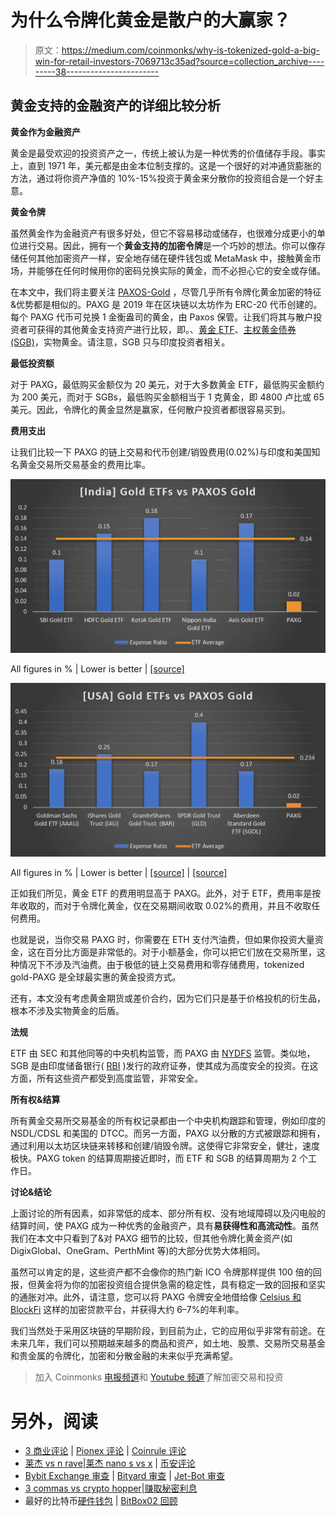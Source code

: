 # 为什么令牌化黄金是散户的大赢家？

> 原文：<https://medium.com/coinmonks/why-is-tokenized-gold-a-big-win-for-retail-investors-7069713c35ad?source=collection_archive---------38----------------------->

## 黄金支持的金融资产的详细比较分析

**黄金作为金融资产**

黄金是最受欢迎的投资资产之一，传统上被认为是一种优秀的价值储存手段。事实上，直到 1971 年，美元都是由金本位制支撑的。这是一个很好的对冲通货膨胀的方法，通过将你资产净值的 10%-15%投资于黄金来分散你的投资组合是一个好主意。

**黄金令牌**

虽然黄金作为金融资产有很多好处，但它不容易移动或储存，也很难分成更小的单位进行交易。因此，拥有一个**黄金支持的加密令牌**是一个巧妙的想法。你可以像存储任何其他加密资产一样，安全地存储在硬件钱包或 MetaMask 中，接触黄金市场，并能够在任何时候用你的密码兑换实际的黄金，而不必担心它的安全或存储。

在本文中，我们将主要关注 [PAXOS-Gold](https://www.paxos.com/paxgold/) ，尽管几乎所有令牌化黄金加密的特征&优势都是相似的。PAXG 是 2019 年在区块链以太坊作为 ERC-20 代币创建的。每个 PAXG 代币可兑换 1 金衡盎司的黄金，由 Paxos 保管。让我们将其与散户投资者可获得的其他黄金支持资产进行比较，即。、[黄金 ETF](https://www.investopedia.com/terms/g/gold_fund.asp)、[主权黄金债券(SGB)](https://m.rbi.org.in/scripts/FAQView.aspx?Id=109)，实物黄金。请注意，SGB 只与印度投资者相关。

**最低投资额**

对于 PAXG，最低购买金额仅为 20 美元，对于大多数黄金 ETF，最低购买金额约为 200 美元，而对于 SGBs，最低购买金额相当于 1 克黄金，即 4800 卢比或 65 美元。因此，令牌化的黄金显然是赢家，任何散户投资者都很容易买到。

**费用支出**

让我们比较一下 PAXG 的链上交易和代币创建/销毁费用(0.02%)与印度和美国知名黄金交易所交易基金的费用比率。

![](img/211d883d2c7f331661c5c048226cc860.png)

All figures in % | Lower is better | [[source]](https://www.valueresearchonline.com/funds/selector/category/144/commodities-gold/?end-type=1&plan-type=direct&star-rating=5%2C4%2C3%2C2%2C1&tab=snapshot)

![](img/43b7822d55dad821df07ab51002b0bc2.png)

All figures in % | Lower is better | [[source]](https://www.investopedia.com/articles/etfs/top-gold-etfs/) | [[source]](https://www.investopedia.com/articles/investing/031913/most-affordable-way-buy-gold-physical-gold-or-etfs.asp)

正如我们所见，黄金 ETF 的费用明显高于 PAXG。此外，对于 ETF，费用率是按年收取的，而对于令牌化黄金，仅在交易期间收取 0.02%的费用，并且不收取任何费用。

也就是说，当你交易 PAXG 时，你需要在 ETH 支付汽油费，但如果你投资大量资金，这在百分比方面是非常低的。对于小额基金，你可以把它们放在交易所里，这种情况下不涉及汽油费。由于极低的链上交易费用和零存储费用，tokenized gold-PAXG 是全球最实惠的黄金投资方式。

还有，本文没有考虑黄金期货或差价合约，因为它们只是基于价格投机的衍生品，根本不涉及实物黄金的后盾。

**法规**

ETF 由 SEC 和其他同等的中央机构监管，而 PAXG 由 [NYDFS](https://www.ny.gov/agencies/department-financial-services) 监管。类似地，SGB 是由印度储备银行( [RBI](https://www.rbi.org.in/Scripts/AboutusDisplay.aspx) )发行的政府证券，使其成为高度安全的投资。在这方面，所有这些资产都受到高度监管，非常安全。

**所有权&结算**

所有黄金交易所交易基金的所有权记录都由一个中央机构跟踪和管理，例如印度的 NSDL/CDSL 和美国的 DTCC。而另一方面，PAXG 以分散的方式被跟踪和拥有，通过利用以太坊区块链来转移和创建/销毁令牌。这使得它非常安全，健壮，速度极快。PAXG token 的结算周期接近即时，而 ETF 和 SGB 的结算周期为 2 个工作日。

**讨论&结论**

上面讨论的所有因素，如非常低的成本、部分所有权、没有地域障碍以及闪电般的结算时间，使 PAXG 成为一种优秀的金融资产，具有**易获得性和高流动性**。虽然我们在本文中只看到了&对 PAXG 细节的比较，但其他令牌化黄金资产(如 DigixGlobal、OneGram、PerthMint 等)的大部分优势大体相同。

虽然可以肯定的是，这些资产都不会像你的热门新 ICO 令牌那样提供 100 倍的回报，但黄金将为你的加密投资组合提供急需的稳定性，具有稳定一致的回报和坚实的通胀对冲。此外，请注意，您可以将 PAXG 令牌安全地借给像 [Celsius 和 BlockFi](https://www.youtube.com/watch?v=JiqaPTpk0Sc) 这样的加密贷款平台，并获得大约 6–7%的年利率。

我们当然处于采用区块链的早期阶段，到目前为止，它的应用似乎非常有前途。在未来几年，我们可以预期越来越多的商品和资产，如土地、股票、交易所交易基金和贵金属的令牌化，加密和分散金融的未来似乎充满希望。

> 加入 Coinmonks [电报频道](https://t.me/coincodecap)和 [Youtube 频道](https://www.youtube.com/c/coinmonks/videos)了解加密交易和投资

# 另外，阅读

*   [3 商业评论](/coinmonks/3commas-review-an-excellent-crypto-trading-bot-2020-1313a58bec92) | [Pionex 评论](https://coincodecap.com/pionex-review-exchange-with-crypto-trading-bot) | [Coinrule 评论](/coinmonks/coinrule-review-2021-a-beginner-friendly-crypto-trading-bot-daf0504848ba)
*   [莱杰 vs n rave](/coinmonks/ledger-vs-ngrave-zero-7e40f0c1d694)|[莱杰 nano s vs x](/coinmonks/ledger-nano-s-vs-x-battery-hardware-price-storage-59a6663fe3b0) | [币安评论](/coinmonks/binance-review-ee10d3bf3b6e)
*   [Bybit Exchange 审查](/coinmonks/bybit-exchange-review-dbd570019b71) | [Bityard 审查](https://coincodecap.com/bityard-reivew) | [Jet-Bot 审查](https://coincodecap.com/jet-bot-review)
*   [3 commas vs crypto hopper](/coinmonks/3commas-vs-pionex-vs-cryptohopper-best-crypto-bot-6a98d2baa203)|[赚取秘密利息](/coinmonks/earn-crypto-interest-b10b810fdda3)
*   最好的比特币[硬件钱包](/coinmonks/hardware-wallets-dfa1211730c6) | [BitBox02 回顾](/coinmonks/bitbox02-review-your-swiss-bitcoin-hardware-wallet-c36c88fff29)